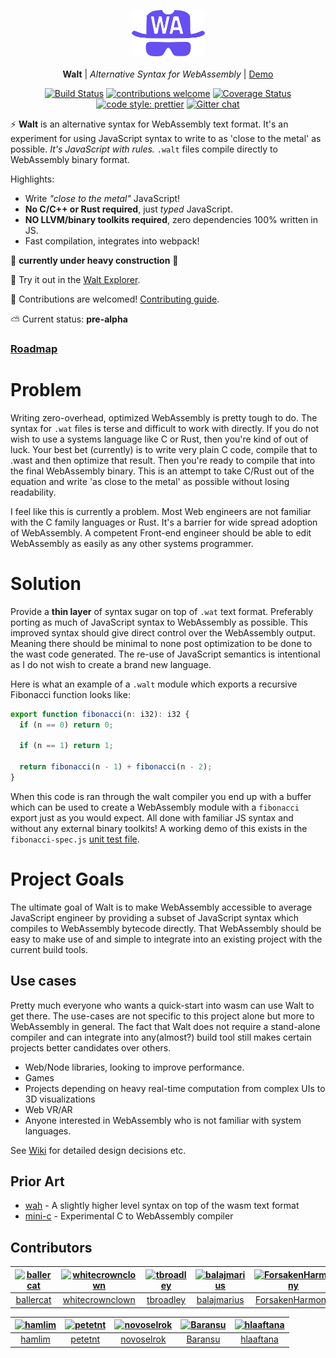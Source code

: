 <p align="center">
  <img src="walt.png" width="117" height="74"><br><br>
  <b>Walt</b> |
  <i>Alternative Syntax for WebAssembly</i> |
  <a href="https://ballercat.github.io/walt/">Demo</a>
</p>
<p align="center">
  <a href="https://travis-ci.org/ballercat/walt"><img src="https://travis-ci.org/ballercat/walt.svg?branch=master" alt="Build Status"></a>
  <a href="https://github.com/ballercat/walt/issues"><img src="https://img.shields.io/badge/contributions-welcome-brightgreen.svg?style=flat" alt="contributions welcome"></a>
  <a href="https://coveralls.io/github/ballercat/walt?branch=master"><img src="https://coveralls.io/repos/github/ballercat/walt/badge.svg?branch=master" alt="Coverage Status"></a>
  <a href="https://github.com/prettier/prettier"><img src="https://img.shields.io/badge/code_style-prettier-ff69b4.svg?style=flat-square" alt="code style: prettier"></a>
  <a href="https://gitter.im/walt-js-wasm/Lobby"><img src="https://badges.gitter.im/gitterHQ/gitter.png" alt="Gitter chat"></a>
</p>

:zap: **Walt** is an alternative syntax for WebAssembly text format. It's an experiment for using JavaScript syntax to write to as 'close to the metal' as possible. _It's JavaScript with rules._ `.walt` files compile directly to WebAssembly binary format.

Highlights:

* Write _"close to the metal"_ JavaScript!
* **No C/C++ or Rust required**, just _typed_ JavaScript.
* **NO LLVM/binary toolkits required**, zero dependencies 100% written in JS.
* Fast compilation, integrates into webpack!

:construction: **currently under heavy construction** :construction:

:rocket: Try it out in the [Walt Explorer](https://ballercat.github.io/walt/).

:pray: Contributions are welcomed! [Contributing guide](https://github.com/ballercat/walt/blob/master/CONTRIBUTING.md).

:partly_sunny: Current status: **pre-alpha**

### [Roadmap](https://github.com/ballercat/walt/wiki/Roadmap)

# Problem

Writing zero-overhead, optimized WebAssembly is pretty tough to do. The syntax for `.wat` files is terse and difficult to work with directly. If you do not wish to use a systems language like C or Rust,
then you're kind of out of luck. Your best bet (currently) is to write very plain C code, compile that to .wast and then optimize that result. Then you're ready to compile that into the final WebAssembly binary. This is an
attempt to take C/Rust out of the equation and write 'as close to the metal' as possible without losing readability.

I feel like this is currently a problem. Most Web engineers are not familiar with the C family languages or Rust. It's a barrier for wide spread adoption of WebAssembly. A competent Front-end engineer
should be able to edit WebAssembly as easily as any other systems programmer.

# Solution

Provide a **thin layer** of syntax sugar on top of `.wat` text format. Preferably porting as much of JavaScript syntax to WebAssembly as possible. This improved syntax should give direct control over
the WebAssembly output. Meaning there should be minimal to none post optimization to be done to the wast code generated. The re-use of JavaScript semantics is intentional as I do not wish to create a brand new language.

Here is what an example of a `.walt` module which exports a recursive Fibonacci function looks like:

```js
export function fibonacci(n: i32): i32 {
  if (n == 0) return 0;

  if (n == 1) return 1;

  return fibonacci(n - 1) + fibonacci(n - 2);
}
```


When this code is ran through the walt compiler you end up with a buffer which can be used to create a WebAssembly module with a `fibonacci` export just as you would expect. All done with familiar JS syntax and without any external binary toolkits! A working demo of this exists in the `fibonacci-spec.js` [unit test file](https://github.com/ballercat/walt/blob/master/src/__tests__/fibonacci-spec.js).

# Project Goals

The ultimate goal of Walt is to make WebAssembly accessible to average JavaScript engineer by providing a subset of JavaScript syntax which compiles to WebAssembly bytecode directly. That WebAssembly should be easy to make use of and simple to integrate into an existing project with the current build tools.

## Use cases

Pretty much everyone who wants a quick-start into wasm can use Walt to get there. The use-cases are not specific to this project alone but more to WebAssembly in general. The fact that Walt does not require a stand-alone compiler and can integrate into any(almost?) build tool still makes certain projects better candidates over others.

* Web/Node libraries, looking to improve performance.
* Games
* Projects depending on heavy real-time computation from complex UIs to 3D visualizations
* Web VR/AR
* Anyone interested in WebAssembly who is not familiar with system languages.

See [Wiki](https://github.com/ballercat/walt/wiki) for detailed design decisions etc.

## Prior Art
* [wah](https://github.com/tmcw/wah) - A slightly higher level syntax on top of the wasm text format
* [mini-c](https://github.com/maierfelix/mini-c) - Experimental C to WebAssembly compiler

## Contributors

[<img alt="ballercat" src="https://avatars2.githubusercontent.com/u/743990?v=4&s=117" width="117">](https://github.com/ballercat) |[<img alt="whitecrownclown" src="https://avatars0.githubusercontent.com/u/8309417?v=4&s=117" width="117">](https://github.com/whitecrownclown) |[<img alt="tbroadley" src="https://avatars0.githubusercontent.com/u/8731922?v=4&s=117" width="117">](https://github.com/tbroadley) |[<img alt="balajmarius" src="https://avatars3.githubusercontent.com/u/5159921?v=4&s=117" width="117">](https://github.com/balajmarius) |[<img alt="ForsakenHarmony" src="https://avatars3.githubusercontent.com/u/8845940?v=4&s=117" width="117">](https://github.com/ForsakenHarmony) |
:---: |:---: |:---: |:---: |:---: |
[ballercat](https://github.com/ballercat) |[whitecrownclown](https://github.com/whitecrownclown) |[tbroadley](https://github.com/tbroadley) |[balajmarius](https://github.com/balajmarius) |[ForsakenHarmony](https://github.com/ForsakenHarmony) |

[<img alt="hamlim" src="https://avatars2.githubusercontent.com/u/5579638?v=4&s=117" width="117">](https://github.com/hamlim) |[<img alt="petetnt" src="https://avatars2.githubusercontent.com/u/7641760?v=4&s=117" width="117">](https://github.com/petetnt) |[<img alt="novoselrok" src="https://avatars2.githubusercontent.com/u/6417322?v=4&s=117" width="117">](https://github.com/novoselrok) |[<img alt="Baransu" src="https://avatars2.githubusercontent.com/u/9558691?v=4&s=117" width="117">](https://github.com/Baransu) |[<img alt="hlaaftana" src="https://avatars0.githubusercontent.com/u/10591326?v=4&s=117" width="117">](https://github.com/hlaaftana) |
:---: |:---: |:---: |:---: |:---: |
[hamlim](https://github.com/hamlim) |[petetnt](https://github.com/petetnt) |[novoselrok](https://github.com/novoselrok) |[Baransu](https://github.com/Baransu) |[hlaaftana](https://github.com/hlaaftana) |

